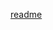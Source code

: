 [readme](https://github.com/akshaybaisla2/Review-Scrapper/blob/master/ReviewScrapper%20(4).docx?raw=true)

